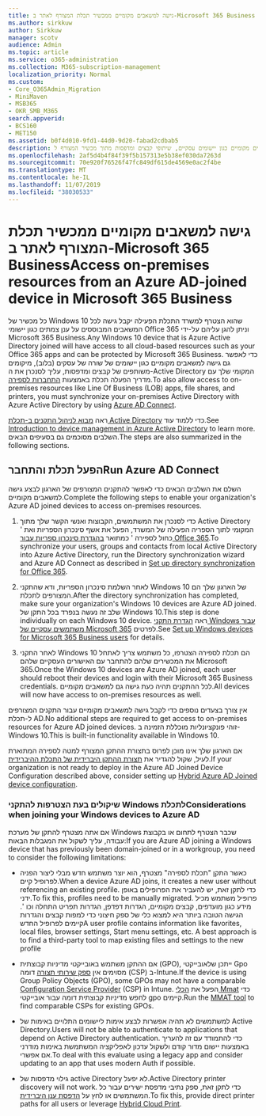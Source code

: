 ```yaml
---
title: גישה למשאבים מקומיים ממכשיר תכלת המצורף לאתר ב-Microsoft 365 Business
ms.author: sirkkuw
author: Sirkkuw
manager: scotv
audience: Admin
ms.topic: article
ms.service: o365-administration
ms.collection: M365-subscription-management
localization_priority: Normal
ms.custom:
- Core_O365Admin_Migration
- MiniMaven
- MSB365
- OKR_SMB_M365
search.appverid:
- BCS160
- MET150
ms.assetid: b0f4d010-9fd1-44d0-9d20-fabad2cdbab5
description: למד כיצד לקבל גישה למשאבים מקומיים כגון יישומים עסקיים, שיתופי קבצים ומדפסות מתוך מכשיר המצורף ל-Windows 10.
ms.openlocfilehash: 2af5d4b4f84f39f5b157313e5b38ef030da7263d
ms.sourcegitcommit: 70e920f76526f47fc849df615de4569e0ac2f4be
ms.translationtype: MT
ms.contentlocale: he-IL
ms.lasthandoff: 11/07/2019
ms.locfileid: "38030533"
---
```

# <a name="access-on-premises-resources-from-an-azure-ad-joined-device-in-microsoft-365-business"></a><span data-ttu-id="d617c-103">גישה למשאבים מקומיים ממכשיר תכלת המצורף לאתר ב-Microsoft 365 Business</span><span class="sxs-lookup"><span data-stu-id="d617c-103">Access on-premises resources from an Azure AD-joined device in Microsoft 365 Business</span></span>

<span data-ttu-id="d617c-104">כל מכשיר של Windows 10 שהוא הצטרף למשרד התכלת הפעילה יקבל גישה לכל המשאבים המבוססים על ענן צמתים כגון יישומי Office 365 וניתן להגן עליהם על-ידי Microsoft 365 Business.</span><span class="sxs-lookup"><span data-stu-id="d617c-104">Any Windows 10 device that is Azure Active Directory joined will have access to all cloud-based resources such as your Office 365 apps and can be protected by Microsoft 365 Business.</span></span> <span data-ttu-id="d617c-105">כדי לאפשר גם גישה למשאבים מקומיים כגון יישומים של שורה של עסקים (בלוב), מיקומים משותפים של קבצים ומדפסות, עליך לסנכרן את ה-Active Directory המקומי שלך עם מדריך הפעלה תכלת באמצעות [התחברות לספירה](https://docs.microsoft.com/azure/active-directory/connect/active-directory-aadconnect).</span><span class="sxs-lookup"><span data-stu-id="d617c-105">To also allow access to on-premises resources like Line Of Business (LOB) apps, file shares, and printers, you must synchronize your on-premises Active Directory with Azure Active Directory by using [Azure AD Connect](https://docs.microsoft.com/azure/active-directory/connect/active-directory-aadconnect).</span></span> 

<span data-ttu-id="d617c-106">ראה [מבוא לניהול התקנים ב-תכלת Active Directory](https://docs.microsoft.com/azure/active-directory/device-management-introduction) כדי ללמוד עוד.</span><span class="sxs-lookup"><span data-stu-id="d617c-106">See [Introduction to device management in Azure Active Directory](https://docs.microsoft.com/azure/active-directory/device-management-introduction) to learn more.</span></span>
<span data-ttu-id="d617c-107">השלבים מסוכמים גם בסעיפים הבאים.</span><span class="sxs-lookup"><span data-stu-id="d617c-107">The steps are also summarized in the following sections.</span></span>

## <a name="run-azure-ad-connect"></a><span data-ttu-id="d617c-108">הפעל תכלת והתחבר</span><span class="sxs-lookup"><span data-stu-id="d617c-108">Run Azure AD Connect</span></span>

<span data-ttu-id="d617c-109">השלם את השלבים הבאים כדי לאפשר להתקנים המצורפים של הארגון לבצע גישה למשאבים מקומיים.</span><span class="sxs-lookup"><span data-stu-id="d617c-109">Complete the following steps to enable your organization's Azure AD joined devices to access on-premises resources.</span></span>
  
1. <span data-ttu-id="d617c-110">כדי לסנכרן את המשתמשים, הקבוצות ואנשי הקשר שלך מתוך Active Directory המקומי לתוך הספריה הפעילה של המשרד, הפעל את אשף סינכרון הספריות ואת ' כחול לספירה ' כמתואר [בהגדרת סינכרון ספריות עבור Office 365](https://support.office.com/article/1b3b5318-6977-42ed-b5c7-96fa74b08846).</span><span class="sxs-lookup"><span data-stu-id="d617c-110">To synchronize your users, groups and contacts from local Active Directory into Azure Active Directory, run the Directory synchronization wizard and Azure AD Connect as described in [Set up directory synchronization for Office 365](https://support.office.com/article/1b3b5318-6977-42ed-b5c7-96fa74b08846).</span></span>
    
2. <span data-ttu-id="d617c-111">לאחר השלמת סינכרון הספריות, ודא שהתקני Windows 10 של הארגון שלך הם המצורפים לתכלת.</span><span class="sxs-lookup"><span data-stu-id="d617c-111">After the directory synchronization has completed, make sure your organization's Windows 10 devices are Azure AD joined.</span></span> <span data-ttu-id="d617c-112">שלב זה נעשה בנפרד בכל התקן של Windows 10.</span><span class="sxs-lookup"><span data-stu-id="d617c-112">This step is done individually on each Windows 10 device.</span></span> <span data-ttu-id="d617c-113">ראה [הגדרת התקני Windows עבור משתמשים עסקיים של Microsoft 365](set-up-windows-devices.md) לפרטים.</span><span class="sxs-lookup"><span data-stu-id="d617c-113">See [Set up Windows devices for Microsoft 365 Business users](set-up-windows-devices.md) for details.</span></span> 
    
3. <span data-ttu-id="d617c-114">לאחר התקני Windows 10 הם תכלת לספירה הצטרפו, כל משתמש צריך לאתחל את המכשירים שלהם להתחבר עם האישורים העסקיים שלהם Microsoft 365.</span><span class="sxs-lookup"><span data-stu-id="d617c-114">Once the Windows 10 devices are Azure AD joined, each user should reboot their devices and login with their Microsoft 365 Business credentials.</span></span> <span data-ttu-id="d617c-115">לכל ההתקנים תהיה כעת גישה גם למשאבים מקומיים.</span><span class="sxs-lookup"><span data-stu-id="d617c-115">All devices will now have access to on-premises resources as well.</span></span>
    
<span data-ttu-id="d617c-116">אין צורך בצעדים נוספים כדי לקבל גישה למשאבים מקומיים עבור התקנים המצורפים ל-תכלת AD.</span><span class="sxs-lookup"><span data-stu-id="d617c-116">No additional steps are required to get access to on-premises resources for Azure AD joined devices.</span></span> <span data-ttu-id="d617c-117">זוהי פונקציונליות מוכללת הזמינה ב-Windows 10.</span><span class="sxs-lookup"><span data-stu-id="d617c-117">This is built-in functionality available in Windows 10.</span></span> 
  
<span data-ttu-id="d617c-118">אם הארגון שלך אינו מוכן לפרוס בתצורת ההתקן המצורף למטה לספירה המתוארת לעיל, שקול להגדיר את [תצורת ההתקן היברידית של התכלת ההיברידית](manage-windows-devices.md).</span><span class="sxs-lookup"><span data-stu-id="d617c-118">If your organization is not ready to deploy in the Azure AD Joined Device Configuration described above, consider setting up [Hybrid Azure AD Joined device configuration](manage-windows-devices.md).</span></span>
  
### <a name="considerations-when-joining-your-windows-devices-to-azure-ad"></a><span data-ttu-id="d617c-119">שיקולים בעת הצטרפות להתקני Windows לתכלת</span><span class="sxs-lookup"><span data-stu-id="d617c-119">Considerations when joining your Windows devices to Azure AD</span></span>

<span data-ttu-id="d617c-120">אם אתה מצטרף להתקן של מערכת Windows שכבר הצטרף לתחום או בקבוצת עבודה, עליך לשקול את המגבלות הבאות:</span><span class="sxs-lookup"><span data-stu-id="d617c-120">If you are Azure AD joining a Windows device that has previously been domain-joined or in a workgroup, you need to consider the following limitations:</span></span>
  
- <span data-ttu-id="d617c-121">כאשר התקן "תכלת לספירה" מצטרף, הוא יוצר משתמש חדש מבלי ליצור הפניה לפרופיל קיים.</span><span class="sxs-lookup"><span data-stu-id="d617c-121">When a device Azure AD joins, it creates a new user without referencing an existing profile.</span></span> <span data-ttu-id="d617c-122">כדי לתקן זאת, יש להעביר את הפרופילים באופן ידני.</span><span class="sxs-lookup"><span data-stu-id="d617c-122">To fix this, profiles need to be manually migrated.</span></span> <span data-ttu-id="d617c-123">פרופיל משתמש מכיל מידע כגון מועדפים, קבצים מקומיים, הגדרות דפדפן, הגדרות תפריט התחלה וכו '. הגישה הטובה ביותר היא למצוא כלי של ספק חיצוני כדי למפות קבצים והגדרות קיימים לפרופיל החדש</span><span class="sxs-lookup"><span data-stu-id="d617c-123">A user profile contains information like favorites, local files, browser settings, Start menu settings, etc. A best approach is to find a third-party tool to map existing files and settings to the new profile</span></span>

- <span data-ttu-id="d617c-124">אם ההתקן משתמש באובייקטי מדיניות קבוצתית (GPO), ייתכן שלאובייקטי Gpo מסוימים אין [ספק שירותי תצורה](https://docs.microsoft.com/windows/configuration/provisioning-packages/how-it-pros-can-use-configuration-service-providers) דומה (CSP) ב-Intune.</span><span class="sxs-lookup"><span data-stu-id="d617c-124">If the device is using Group Policy Objects (GPO), some GPOs may not have a comparable [Configuration Service Provider](https://docs.microsoft.com/windows/configuration/provisioning-packages/how-it-pros-can-use-configuration-service-providers) (CSP) in Intune.</span></span> <span data-ttu-id="d617c-125">הפעל את [הכלי Mmat](https://www.microsoft.com/download/details.aspx?id=45520) כדי לחפש מדיניות קבוצתית דומה עבור אובייקטי gpo קיימים.</span><span class="sxs-lookup"><span data-stu-id="d617c-125">Run the [MMAT tool](https://www.microsoft.com/download/details.aspx?id=45520) to find comparable CSPs for existing GPOs.</span></span>

- <span data-ttu-id="d617c-126">למשתמשים לא תהיה אפשרות לבצע אימות ליישומים התלויים באימות של Active Directory.</span><span class="sxs-lookup"><span data-stu-id="d617c-126">Users will not be able to authenticate to applications that depend on Active Directory authentication.</span></span> <span data-ttu-id="d617c-127">כדי להתמודד עם זה להעריך באמצעות יישום מדור קודם ולשקול עדכון לאפליקציה המשתמשת באימות מודרני אם אפשרי.</span><span class="sxs-lookup"><span data-stu-id="d617c-127">To deal with this evaluate using a legacy app and consider updating to an app that uses modern Auth if possible.</span></span>

- <span data-ttu-id="d617c-128">גילוי מדפסות של active Directory לא יפעל.</span><span class="sxs-lookup"><span data-stu-id="d617c-128">Active Directory printer discovery will not work.</span></span> <span data-ttu-id="d617c-129">כדי לתקן זאת, ספק נתיבי מדפסת ישירים עבור כל המשתמשים או לחץ על [הדפסת ענן היברידית](https://docs.microsoft.com/windows-server/administration/hybrid-cloud-print/hybrid-cloud-print-deploy).</span><span class="sxs-lookup"><span data-stu-id="d617c-129">To fix this, provide direct printer paths for all users or leverage [Hybrid Cloud Print](https://docs.microsoft.com/windows-server/administration/hybrid-cloud-print/hybrid-cloud-print-deploy).</span></span>
